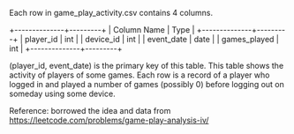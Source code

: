 Each row in game_play_activity.csv contains 4 columns.

+--------------+---------+
| Column Name  | Type    |
+--------------+---------+
| player_id    | int     |
| device_id    | int     |
| event_date   | date    |
| games_played | int     |
+--------------+---------+

(player_id, event_date) is the primary key of this table.
This table shows the activity of players of some games.
Each row is a record of a player who logged in and played a number of games (possibly 0) 
before logging out on someday using some device.

Reference: borrowed the idea and data from https://leetcode.com/problems/game-play-analysis-iv/